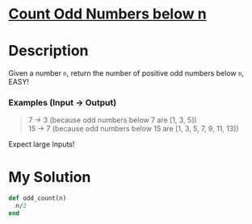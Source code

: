 # [Count Odd Numbers below n](https://www.codewars.com/kata/59342039eb450e39970000a6)

# Description
Given a number <code>n</code>, return the number of positive odd numbers below <code>n</code>, EASY!

### Examples (Input -> Output)
>7  -> 3 (because odd numbers below 7 are [1, 3, 5])\
15 -> 7 (because odd numbers below 15 are [1, 3, 5, 7, 9, 11, 13])

Expect large Inputs!

# My Solution
```ruby
def odd_count(n)
  n/2
end   
```
